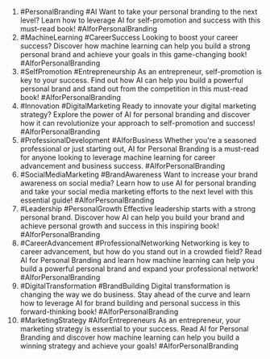 1. #PersonalBranding #AI Want to take your personal branding to the next level? Learn how to leverage AI for self-promotion and success with this must-read book! #AIforPersonalBranding
2. #MachineLearning #CareerSuccess Looking to boost your career success? Discover how machine learning can help you build a strong personal brand and achieve your goals in this game-changing book! #AIforPersonalBranding
3. #SelfPromotion #Entrepreneurship As an entrepreneur, self-promotion is key to your success. Find out how AI can help you build a powerful personal brand and stand out from the competition in this must-read book! #AIforPersonalBranding
4. #Innovation #DigitalMarketing Ready to innovate your digital marketing strategy? Explore the power of AI for personal branding and discover how it can revolutionize your approach to self-promotion and success! #AIforPersonalBranding
5. #ProfessionalDevelopment #AIforBusiness Whether you're a seasoned professional or just starting out, AI for Personal Branding is a must-read for anyone looking to leverage machine learning for career advancement and business success. #AIforPersonalBranding
6. #SocialMediaMarketing #BrandAwareness Want to increase your brand awareness on social media? Learn how to use AI for personal branding and take your social media marketing efforts to the next level with this essential guide! #AIforPersonalBranding
7. #Leadership #PersonalGrowth Effective leadership starts with a strong personal brand. Discover how AI can help you build your brand and achieve personal growth and success in this inspiring book! #AIforPersonalBranding
8. #CareerAdvancement #ProfessionalNetworking Networking is key to career advancement, but how do you stand out in a crowded field? Read AI for Personal Branding and learn how machine learning can help you build a powerful personal brand and expand your professional network! #AIforPersonalBranding
9. #DigitalTransformation #BrandBuilding Digital transformation is changing the way we do business. Stay ahead of the curve and learn how to leverage AI for brand building and personal success in this forward-thinking book! #AIforPersonalBranding
10. #MarketingStrategy #AIforEntrepreneurs As an entrepreneur, your marketing strategy is essential to your success. Read AI for Personal Branding and discover how machine learning can help you build a winning strategy and achieve your goals! #AIforPersonalBranding